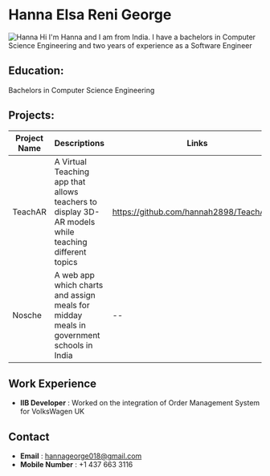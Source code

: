 

# Hanna Elsa Reni George
![Hanna](https://github.com/hannah2898/resume/assets/43001462/e9ddb411-eb53-49b0-b5d0-314ab6fe7c41)
Hi I'm Hanna and I am from India. I have a bachelors in Computer Science Engineering and two years of experience as a Software Engineer

## Education:
Bachelors in Computer Science Engineering       

## Projects: 

| Project Name |Descriptions| Links |
| ------ | ------ |------ |
| TeachAR |A Virtual Teaching app that allows teachers to display 3D-AR models while teaching different topics| https://github.com/hannah2898/TeachAR.git |
| Nosche| A web app which charts and assign meals for midday meals in government schools in India| --

## Work Experience

- **IIB Developer** : Worked on the integration of Order Management System for VolksWagen UK

## Contact

- **Email** : hannageorge018@gmail.com
- **Mobile Number** : +1 437 663 3116




